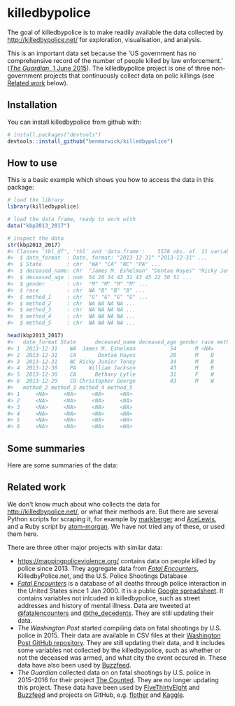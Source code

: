 
<!-- README.md is generated from README.Rmd. Please edit that file -->
killedbypolice
==============

The goal of killedbypolice is to make readily available the data collected by <http://killedbypolice.net/> for exploration, visualisation, and analysis.

This is an important data set because the 'US government has no comprehensive record of the number of people killed by law enforcement.' ([*The Guardian*, 1 June 2015](https://www.theguardian.com/us-news/ng-interactive/2015/jun/01/about-the-counted)). The killedbypolice project is one of three non-government projects that continuously collect data on polic killings (see [Related work](#related-work) below).

Installation
------------

You can install killedbypolice from github with:

``` r
# install.packages("devtools")
devtools::install_github("benmarwick/killedbypolice")
```

How to use
----------

This is a basic example which shows you how to access the data in this package:

``` r
# load the library
library(killedbypolice)

# load the data frame, ready to work with 
data("kbp2013_2017")

# inspect the data
str(kbp2013_2017)
#> Classes 'tbl_df', 'tbl' and 'data.frame':    5578 obs. of  11 variables:
#>  $ date_format  : Date, format: "2013-12-31" "2013-12-31" ...
#>  $ State        : chr  "WA" "CA" "NC" "PA" ...
#>  $ deceased_name: chr  "James M. Eshelman" "Dontae Hayes" "Ricky Junior Toney" "William Jackson" ...
#>  $ deceased_age : num  54 20 34 43 31 43 45 22 30 51 ...
#>  $ gender       : chr  "M" "M" "M" "M" ...
#>  $ race         : chr  NA "B" "B" "B" ...
#>  $ method_1     : chr  "G" "G" "G" "G" ...
#>  $ method_2     : chr  NA NA NA NA ...
#>  $ method_3     : chr  NA NA NA NA ...
#>  $ method_4     : chr  NA NA NA NA ...
#>  $ method_5     : chr  NA NA NA NA ...

head(kbp2013_2017)
#>   date_format State      deceased_name deceased_age gender race method_1
#> 1  2013-12-31    WA  James M. Eshelman           54      M <NA>        G
#> 2  2013-12-31    CA       Dontae Hayes           20      M    B        G
#> 3  2013-12-31    NC Ricky Junior Toney           34      M    B        G
#> 4  2013-12-30    PA    William Jackson           43      M    B        G
#> 5  2013-12-30    CA      Bethany Lytle           31      F    W        G
#> 6  2013-12-29    CO Christopher George           43      M    W        G
#>   method_2 method_3 method_4 method_5
#> 1     <NA>     <NA>     <NA>     <NA>
#> 2     <NA>     <NA>     <NA>     <NA>
#> 3     <NA>     <NA>     <NA>     <NA>
#> 4     <NA>     <NA>     <NA>     <NA>
#> 5     <NA>     <NA>     <NA>     <NA>
#> 6     <NA>     <NA>     <NA>     <NA>
```

Some summaries
--------------

Here are some summaries of the data:

Related work
------------

We don't know much about who collects the data for <http://killedbypolice.net/>, or what their methods are. But there are several Python scripts for scraping it, for example by [markberger](https://github.com/markberger/police-killings-dataset) and [AceLewis](https://github.com/AceLewis/killedbypolice), and a Ruby script by [atom-morgan](https://github.com/atom-morgan/killed-by-police). We have not tried any of these, or used them here.

There are three other major projects with similar data:

-   <https://mappingpoliceviolence.org/> contains data on people killed by police since 2013. They aggregate data from [*Fatal Encounters*](http://www.fatalencounters.org/), KilledbyPolice.net, and the U.S. Police Shootings Database
-   [*Fatal Encounters*](http://www.fatalencounters.org/) is a database of all deaths through police interaction in the United States since 1 Jan 2000. It is a public [Google spreadsheet](https://docs.google.com/spreadsheets/d/1dKmaV_JiWcG8XBoRgP8b4e9Eopkpgt7FL7nyspvzAsE/edit#gid=0). It contains variables not inlcuded in killedbypolice, such as street addresses and history of mental illness. Data are tweeted at [@fatalencounters](https://twitter.com/fatalencounters) and [@the\_decedents](https://twitter.com/the_decedents). They are still updating their data.
-   *The Washington Post* started compiling data on fatal shootings by U.S. police in 2015. Their data are available in CSV files at their [Washington Post GitHub repository](https://github.com/washingtonpost/data-police-shootings). They are still updating their data, and it includes some variables not collected by the killedbypolice, such as whether or not the deceased was armed, and what city the event occured in. These data have also been used by [Buzzfeed](https://github.com/BuzzFeedNews/2015-12-fatal-police-shootings).
-   *The Guardian* collected data on on fatal shootings by U.S. police in 2015-2016 for their project [The Counted](https://www.theguardian.com/us-news/ng-interactive/2015/jun/01/the-counted-police-killings-us-database). They are no longer updating this project. These data have been used by [FiveThirtyEight](https://github.com/fivethirtyeight/data/tree/master/police-killings) and [Buzzfeed](https://github.com/BuzzFeedNews/2015-12-fatal-police-shootings) and projects on GitHub, e.g. [flother](https://github.com/flother/thecounted) and [Kaggle](https://www.kaggle.com/the-guardian/the-counted).
